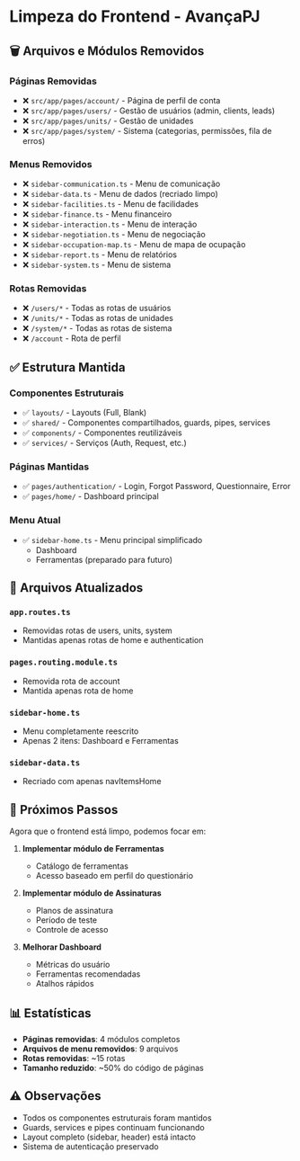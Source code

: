 # Limpeza do Frontend - AvançaPJ

## 🗑️ Arquivos e Módulos Removidos

### Páginas Removidas
- ❌ `src/app/pages/account/` - Página de perfil de conta
- ❌ `src/app/pages/users/` - Gestão de usuários (admin, clients, leads)
- ❌ `src/app/pages/units/` - Gestão de unidades
- ❌ `src/app/pages/system/` - Sistema (categorias, permissões, fila de erros)

### Menus Removidos
- ❌ `sidebar-communication.ts` - Menu de comunicação
- ❌ `sidebar-data.ts` - Menu de dados (recriado limpo)
- ❌ `sidebar-facilities.ts` - Menu de facilidades
- ❌ `sidebar-finance.ts` - Menu financeiro
- ❌ `sidebar-interaction.ts` - Menu de interação
- ❌ `sidebar-negotiation.ts` - Menu de negociação
- ❌ `sidebar-occupation-map.ts` - Menu de mapa de ocupação
- ❌ `sidebar-report.ts` - Menu de relatórios
- ❌ `sidebar-system.ts` - Menu de sistema

### Rotas Removidas
- ❌ `/users/*` - Todas as rotas de usuários
- ❌ `/units/*` - Todas as rotas de unidades
- ❌ `/system/*` - Todas as rotas de sistema
- ❌ `/account` - Rota de perfil

## ✅ Estrutura Mantida

### Componentes Estruturais
- ✅ `layouts/` - Layouts (Full, Blank)
- ✅ `shared/` - Componentes compartilhados, guards, pipes, services
- ✅ `components/` - Componentes reutilizáveis
- ✅ `services/` - Serviços (Auth, Request, etc.)

### Páginas Mantidas
- ✅ `pages/authentication/` - Login, Forgot Password, Questionnaire, Error
- ✅ `pages/home/` - Dashboard principal

### Menu Atual
- ✅ `sidebar-home.ts` - Menu principal simplificado
  - Dashboard
  - Ferramentas (preparado para futuro)

## 📝 Arquivos Atualizados

### `app.routes.ts`
- Removidas rotas de users, units, system
- Mantidas apenas rotas de home e authentication

### `pages.routing.module.ts`
- Removida rota de account
- Mantida apenas rota de home

### `sidebar-home.ts`
- Menu completamente reescrito
- Apenas 2 itens: Dashboard e Ferramentas

### `sidebar-data.ts`
- Recriado com apenas navItemsHome

## 🎯 Próximos Passos

Agora que o frontend está limpo, podemos focar em:

1. **Implementar módulo de Ferramentas**
   - Catálogo de ferramentas
   - Acesso baseado em perfil do questionário
   
2. **Implementar módulo de Assinaturas**
   - Planos de assinatura
   - Período de teste
   - Controle de acesso

3. **Melhorar Dashboard**
   - Métricas do usuário
   - Ferramentas recomendadas
   - Atalhos rápidos

## 📊 Estatísticas

- **Páginas removidas**: 4 módulos completos
- **Arquivos de menu removidos**: 9 arquivos
- **Rotas removidas**: ~15 rotas
- **Tamanho reduzido**: ~50% do código de páginas

## ⚠️ Observações

- Todos os componentes estruturais foram mantidos
- Guards, services e pipes continuam funcionando
- Layout completo (sidebar, header) está intacto
- Sistema de autenticação preservado
